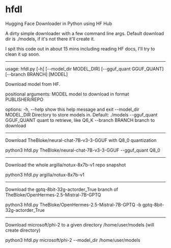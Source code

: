 # hfdl
Hugging Face Downloader in Python using HF Hub

A dirty simple downloader with a few command line args.  Default download dir is ./models, if it's not there it'll create it.  

I spit this code out in about 15 mins including reading HF docs, I'll try to clean it up soon. 

-------

usage: hfdl.py [-h] [--model_dir MODEL_DIR] [--gguf_quant GGUF_QUANT] [--branch BRANCH] [MODEL]

Download model from HF.

positional arguments:
  MODEL                 model to download in format PUBLISHER/REPO

options:
  -h, --help            show this help message and exit
  --model_dir MODEL_DIR
                        Directory to store models in. Default: ./models
  --gguf_quant GGUF_QUANT
                        quant to retrieve, like Q6_K
  --branch BRANCH       branch to download

-------

Download TheBloke/neural-chat-7B-v3-3-GGUF with Q8_0 quantization

python3 hfdl.py TheBloke/neural-chat-7B-v3-3-GGUF --gguf_quant Q8_0

-------

Download the whole argilla/notux-8x7b-v1 repo snapshot

python3 hfdl.py argilla/notux-8x7b-v1

-------

Download the gptq-8bit-32g-actorder_True branch of TheBloke/OpenHermes-2.5-Mistral-7B-GPTQ

python3 hfdl.py TheBloke/OpenHermes-2.5-Mistral-7B-GPTQ -b gptq-8bit-32g-actorder_True

-------

Download microsoft/phi-2 to a given directory /home/user/models (will create directory)

python3 hfdl.py microsoft/phi-2 --model_dir /home/user/models
